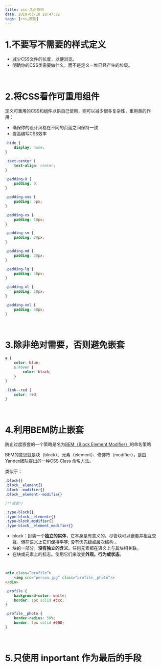 ```yaml
---
title: css-几点原则
date: 2018-03-10 19:47:22
tags: [css,原则]
---
```


# 1.不要写不需要的样式定义

- 减少CSS文件的长度，以便浏览。
- 明确你的CSS类需要做什么，而不是定义一堆已经产生的垃圾。

<br/>

# 2.将CSS看作可重用组件

定义可重用的CSS和组件以供自己使用，则可以减少很多复杂性，重用类的作用：

- 确保你的设计风格在不同的页面之间保持一致
- 提高编写CSS效率

```css
.hide {
    display: none;
}

.text-center {
    text-align: center;
}

.padding-0 {
    padding: 0;
}

.padding-xxs {
    padding: 5px;
}

.padding-xs {
    padding: 10px;
}

.padding-sm {
    padding: 20px;
}

.padding-md {
    padding: 30px;
}

.padding-lg {
    padding: 40px;
}

.padding-xl {
    padding: 50px;
}

.padding-xxl {
    padding: 60px;
}
```

<br/>

<!--more--> 

# 3.除非绝对需要，否则避免嵌套

```css
a {
    color: blue;
    &:hover {
        color: black;
    }
}

.link--red {
    color: red;
}
```

<br/>

# 4.利用BEM防止嵌套

防止过度嵌套的一个策略是名为[BEM（Block Element Modifier）](https://link.zhihu.com/?target=https%3A//csswizardry.com/2013/01/mindbemding-getting-your-head-round-bem-syntax/)的命名策略 

BEM的意思就是块（block）、元素（element）、修饰符（modifier），是由Yandex团队提出的一种CSS Class 命名方法。 

类似于：

```css
.block{}	
.block__element{}		
.block--modifier{}
.block__element--modifie{}	

/**或者*/

.type-block{}
.type-block__elementr{}
.type-block_modifier{}
.type-block__element_modifier{}
```

- block：封装一个**独立的实体**，它本身是有意义的。尽管块可以嵌套并相互交互，但在语义上它们保持平等; 没有优先级或层次结构 。
- 块的一部分，**没有独立的含义**。任何元素都在语义上与其块相关联。 
- 在块或元素上的标志。使用它们来改变**外观，行为或状态**。 

<br/>

```html
<div class=”profile”>
    <img src=”person.jpg” class=”profile__photo”/>
</div>
```

```css
.profile {
    background-color: white;
    border: 1px solid #ccc;
}

.profile__photo {
    border-radius: 50%;
    border: 1px solid #000;
}
```

<br/>

# 5.只使用 inportant 作为最后的手段

